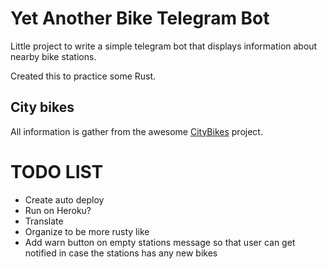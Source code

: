 # Yet Another Bike Telegram Bot
Little project to write a simple telegram bot that displays information about nearby bike stations. 

Created this to practice some Rust.

## City bikes
All information is gather from the awesome [CityBikes](https://citybik.es/#about) project. 

# TODO LIST

* Create auto deploy
* Run on Heroku?
* Translate
* Organize to be more rusty like
* Add warn button on empty stations message so that user can get notified in case the stations has any new bikes
